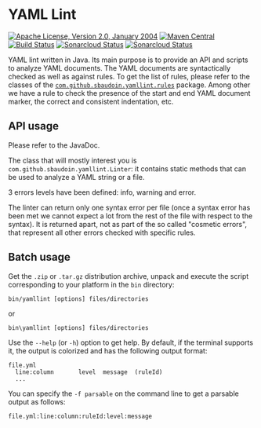 <!---
 Licensed to the Apache Software Foundation (ASF) under one or more
 contributor license agreements.  See the NOTICE file distributed with
 this work for additional information regarding copyright ownership.
 The ASF licenses this file to You under the Apache License, Version 2.0
 (the "License"); you may not use this file except in compliance with
 the License.  You may obtain a copy of the License at

      http://www.apache.org/licenses/LICENSE-2.0

 Unless required by applicable law or agreed to in writing, software
 distributed under the License is distributed on an "AS IS" BASIS,
 WITHOUT WARRANTIES OR CONDITIONS OF ANY KIND, either express or implied.
 See the License for the specific language governing permissions and
 limitations under the License.
-->
YAML Lint
=========

[![Apache License, Version 2.0, January 2004](https://img.shields.io/github/license/apache/maven.svg?label=License)](http://www.apache.org/licenses/LICENSE-2.0)
[![Maven Central](https://img.shields.io/maven-central/v/com.github.sbaudoin/yamllint.svg?label=Maven%20Central)](https://search.maven.org/#search%7Cgav%7C1%7Cg%3A%22com.github.sbaudoin%22%20AND%20a%3A%22yamllint%22)
[![Build Status](https://travis-ci.org/sbaudoin/yamllint.svg?branch=master)](https://travis-ci.org/sbaudoin/yamllint)
[![Sonarcloud Status](https://sonarcloud.io/api/project_badges/measure?project=com.github.sbaudoin:yamllint&metric=alert_status)](https://sonarcloud.io/dashboard?id=com.github.sbaudoin:yamllint)
[![Sonarcloud Status](https://sonarcloud.io/api/project_badges/measure?project=com.github.sbaudoin:yamllint&metric=coverage)](https://sonarcloud.io/dashboard?id=com.github.sbaudoin:yamllint)

YAML lint written in Java.
Its main purpose is to provide an API and scripts to analyze YAML documents.
The YAML documents are syntactically checked as well as against rules. To get the list of rules, please refer to the classes
of the [`com.github.sbaudoin.yamllint.rules`](src/main/java/com/github/sbaudoin/yamllint/rules) package. Among
other we have a rule to check the presence of the start and end YAML document marker, the correct and consistent indentation, etc.

## API usage
Please refer to the JavaDoc.

The class that will mostly interest you is `com.github.sbaudoin.yamllint.Linter`: it contains static methods
that can be used to analyze a YAML string or a file.

3 errors levels have been defined: info, warning and error.

The linter can return only one syntax error per file (once a syntax error has been met we cannot expect a lot from the rest
of the file with respect to the syntax). It is returned apart, not as part of the so called "cosmetic errors", that represent
all other errors checked with specific rules.

## Batch usage
Get the `.zip` or `.tar.gz` distribution archive, unpack and execute the script corresponding to your platform in the `bin` directory:

    bin/yamllint [options] files/directories

or

    bin\yamllint [options] files/directories

Use the `--help` (or `-h`) option to get help. By default, if the terminal supports it, the output is colorized and has
the following output format:

    file.yml
      line:column       level  message  (ruleId)
      ...

You can specify the `-f parsable` on the command line to get a parsable output as follows:

    file.yml:line:column:ruleId:level:message
